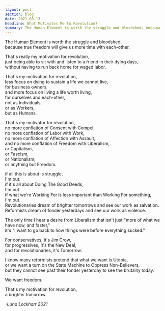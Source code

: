```yaml
---
layout: post
section: blog
date: 2021-08-13
headline: What Motivates Me to Revolution?  
summary: The Human Element is worth the struggle and bloodshed, because true freedom will give us more time with each-other.
---
```


The Human Element is worth the struggle and bloodshed,  
because true freedom will give us more time with each-other.

That's really my motivation for revolution,  
just being able to sit with and listen to a friend in their dying days,  
without having to run back home for waged labor.  

That's my motivation for revolution,  
less focus on dying to sustain a life we cannot live,  
for business owners,  
and more focus on living a life worth living,  
for ourselves and each-other,  
not as Individuals,  
or as Workers,  
but as Humans.

That's my motivator for revolution,  
no more conflation of Consent with Compel,  
no more conflation of Labor with Work,  
no more conflation of Affection with Assault,  
and no more conflation of Freedom with Liberalism,  
or Capitalism,  
or Fascism,  
or Nationalism,  
or anything but Freedom.

if all this is about is struggle,  
I'm out.  
if it's all about Doing The Good Deeds,  
I'm out.  
if what we're Working For is less important than Working For something,  
I'm out.  
Revolutionaries dream of brighter tomorrows and see our work as salvation.  
Reformists dream of fonder yesterdays and see our work as violence.

The only time I hear a desire from Liberalism that isn't just "more of what we have now, and faster,"  
it's "I want to go back to how things were before everything sucked."

For conservatives, it's Jim Crow,  
for progressives, it's the New Deal,  
and for revolutionaries, it's Tomorrow.

I know many reformists pretend that what we want is Utopia,  
or we want a turn on the State Machine to Oppress Non-Believers,  
but they cannot see past their fonder yesterday to see the brutality today.

We want freedom.

That's my motivation for revolution,  
a brighter tomorrow.

*-Luna Lockhart 2021*

